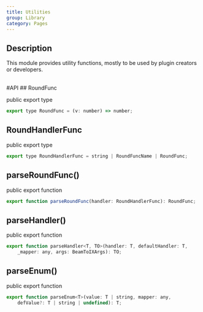 ```yaml
---
title: Utilities
group: Library
category: Pages
---
```

  
## Description
  
This module provides utility functions, mostly to be used by plugin creators
or developers.  
  
<div class=api-header>&nbsp;</div>
#API
## RoundFunc

<span class="code-badge badge-public">public</span> <span class="code-badge badge-export">export</span> <span class="code-badge badge-type">type</span>    
```js
export type RoundFunc = (v: number) => number;
```

## RoundHandlerFunc

<span class="code-badge badge-public">public</span> <span class="code-badge badge-export">export</span> <span class="code-badge badge-type">type</span>    
```js
export type RoundHandlerFunc = string | RoundFuncName | RoundFunc;
```

## parseRoundFunc()

<span class="code-badge badge-public">public</span> <span class="code-badge badge-export">export</span> <span class="code-badge badge-function">function</span>    
```js
export function parseRoundFunc(handler: RoundHandlerFunc): RoundFunc;
```

## parseHandler()

<span class="code-badge badge-public">public</span> <span class="code-badge badge-export">export</span> <span class="code-badge badge-function">function</span>    
```js
export function parseHandler<T, TO>(handler: T, defaultHandler: T,
    _mapper: any, args: BeamToIXArgs): TO;
```

## parseEnum()

<span class="code-badge badge-public">public</span> <span class="code-badge badge-export">export</span> <span class="code-badge badge-function">function</span>    
```js
export function parseEnum<T>(value: T | string, mapper: any,
    defValue?: T | string | undefined): T;
```
